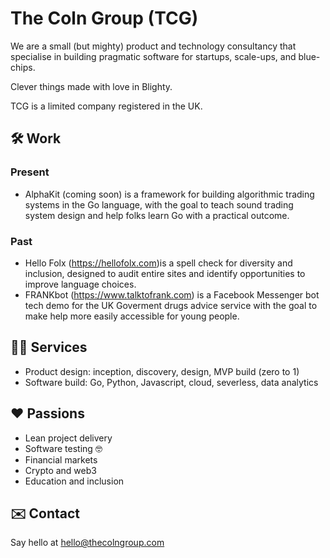 # The Coln Group (TCG)

We are a small (but mighty) product and technology consultancy that specialise in building pragmatic software for startups, scale-ups, and blue-chips.

Clever things made with love in Blighty. 

TCG is a limited company registered in the UK. 

## 🛠 Work

### Present

- AlphaKit (coming soon) is a framework for building algorithmic trading systems in the Go language, with the goal to teach sound trading system design and help folks learn Go with a practical outcome.

### Past

- Hello Folx (<https://hellofolx.com>)is a spell check for diversity and inclusion, designed to audit entire sites and identify opportunities to improve language choices.
- FRANKbot (<https://www.talktofrank.com>) is a Facebook Messenger bot tech demo for the UK Goverment drugs advice service with the goal to make help more easily accessible for young people.

## 👩‍🔬 Services

- Product design: inception, discovery, design, MVP build (zero to 1)
- Software build: Go, Python, Javascript, cloud, severless, data analytics

## ❤️ Passions

- Lean project delivery
- Software testing 🤓
- Financial markets
- Crypto and web3
- Education and inclusion

## ✉️ Contact

Say hello at hello@thecolngroup.com

